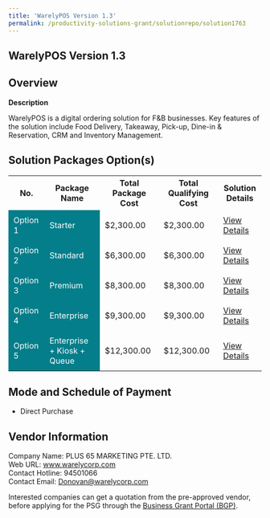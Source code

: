 ```yaml
---
title: 'WarelyPOS Version 1.3'
permalink: /productivity-solutions-grant/solutionrepo/solution1763
---
```


## WarelyPOS Version 1.3

## Overview

**Description**

WarelyPOS is a digital ordering solution for F&B businesses. Key features of the solution include Food Delivery, Takeaway, Pick-up, Dine-in & Reservation, CRM and Inventory Management.

## Solution Packages Option(s)

<table>
<tr>
<th><b>No.</b></th>
<th><b>Package Name</b></th>
<th><b>Total Package Cost</b></th>
<th><b>Total Qualifying Cost</b></th>
<th><b>Solution Details</b></th>
</tr>
<tr>
<td style='padding: 10px; background-color: #037E8A; color: #FFFFFF;'>Option 1</td>
<td style='padding: 10px; background-color: #037E8A; color: #FFFFFF;'>Starter</td>
<td style='padding: 10px;'>$2,300.00</td>
<td style='padding: 10px;'>$2,300.00</td>
<td style='padding: 10px;'><a href='/images/psg/Plus_65_Marketing_WarelyPOS_100823_Desensitised_Annex3_Part1.pdf' target='_blank'>View Details</a></td>
</tr>
<tr>
<td style='padding: 10px; background-color: #037E8A; color: #FFFFFF;'>Option 2</td>
<td style='padding: 10px; background-color: #037E8A; color: #FFFFFF;'>Standard</td>
<td style='padding: 10px;'>$6,300.00</td>
<td style='padding: 10px;'>$6,300.00</td>
<td style='padding: 10px;'><a href='/images/psg/Plus_65_Marketing_WarelyPOS_100823_Desensitised_Annex3_Part2.pdf' target='_blank'>View Details</a></td>
</tr>
<tr>
<td style='padding: 10px; background-color: #037E8A; color: #FFFFFF;'>Option 3</td>
<td style='padding: 10px; background-color: #037E8A; color: #FFFFFF;'>Premium</td>
<td style='padding: 10px;'>$8,300.00</td>
<td style='padding: 10px;'>$8,300.00</td>
<td style='padding: 10px;'><a href='/images/psg/Plus_65_Marketing_WarelyPOS_100823_Desensitised_Annex3_Part3.pdf' target='_blank'>View Details</a></td>
</tr>
<tr>
<td style='padding: 10px; background-color: #037E8A; color: #FFFFFF;'>Option 4</td>
<td style='padding: 10px; background-color: #037E8A; color: #FFFFFF;'>Enterprise</td>
<td style='padding: 10px;'>$9,300.00</td>
<td style='padding: 10px;'>$9,300.00</td>
<td style='padding: 10px;'><a href='/images/psg/Plus_65_Marketing_WarelyPOS_100823_Desensitised_Annex3_Part4.pdf' target='_blank'>View Details</a></td>
</tr>
<tr>
<td style='padding: 10px; background-color: #037E8A; color: #FFFFFF;'>Option 5</td>
<td style='padding: 10px; background-color: #037E8A; color: #FFFFFF;'>Enterprise + Kiosk + Queue</td>
<td style='padding: 10px;'>$12,300.00</td>
<td style='padding: 10px;'>$12,300.00</td>
<td style='padding: 10px;'><a href='/images/psg/Plus_65_Marketing_WarelyPOS_100823_Desensitised_Annex3_Part5.pdf' target='_blank'>View Details</a></td>
</tr>
</table>

## Mode and Schedule of Payment

 - Direct Purchase

## Vendor Information

 Company Name: PLUS 65 MARKETING PTE. LTD.<br>Web URL: www.warelycorp.com <br>Contact Hotline: 94501066 <br>Contact Email: Donovan@warelycorp.com <br>

Interested companies can get a quotation from the pre-approved vendor, before applying for the PSG through the <a href='https://www.businessgrants.gov.sg/' target='_blank' rel='noopener'>Business Grant Portal (BGP)</a>.

<script src="/jquery/resize-tables.js"></script>
